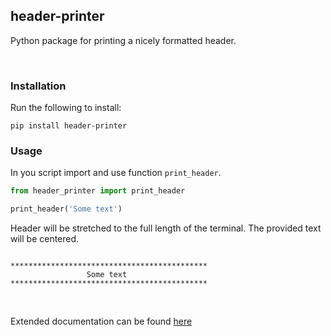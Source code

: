 ## header-printer

Python package for printing a nicely formatted header.

</br>

### Installation

Run the following to install:
```shell
pip install header-printer
```

### Usage
In you script import and use function  `print_header`.
```python
from header_printer import print_header

print_header('Some text') 
```
Header will be stretched to the full length of the terminal.
The provided text will be centered.
```shell

********************************************
                 Some text                  
********************************************

```
</br>

Extended documentation can be found [here](https://aroundpython.com/2021/06/13/tool-for-writing-algorithms/)
